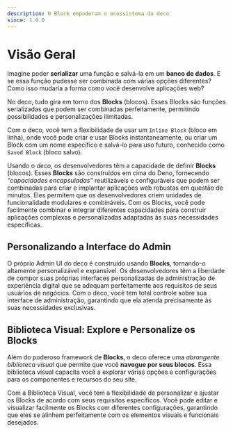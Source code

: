 ```yaml
---
description: O Block empoderam o ecossistema da deco
since: 1.0.0
---
```


# Visão Geral

Imagine poder **serializar** uma função e salvá-la em um **banco de dados**. E se essa função pudesse ser combinada com várias opções diferentes? Como isso mudaria a forma como você desenvolve aplicações web?

No deco, tudo gira em torno dos **Blocks** (blocos). Esses Blocks são funções serializadas que podem ser combinadas perfeitamente, permitindo possibilidades e personalizações ilimitadas.

Com o deco, você tem a flexibilidade de usar um `Inline Block` (bloco em linha), onde você pode criar e usar Blocks instantaneamente, ou criar um Block com um nome específico e salvá-lo para uso futuro, conhecido como `Saved Block` (bloco salvo).

Usando o _deco_, os desenvolvedores têm a capacidade de definir **Blocks** (blocos). Esses **Blocks** são construídos em cima do Deno, fornecendo _"capacidades encapsuladas"_ reutilizáveis e configuráveis que podem ser combinadas para criar e implantar aplicações web robustas em questão de minutos. Eles permitem que os desenvolvedores criem unidades de funcionalidade modulares e combináveis. Com os Blocks, você pode facilmente combinar e integrar diferentes capacidades para construir aplicações complexas e personalizadas adaptadas às suas necessidades específicas.

## Personalizando a Interface do Admin

O próprio Admin UI do deco é construído usando **Blocks**, tornando-o altamente personalizável e expansível. Os desenvolvedores têm a liberdade de compor suas próprias interfaces personalizadas de administração de experiência digital que se adequam perfeitamente aos requisitos de seus usuários de negócios. Com o deco, você tem total controle sobre sua interface de administração, garantindo que ela atenda precisamente às suas necessidades exclusivas.

## Biblioteca Visual: Explore e Personalize os Blocks

Além do poderoso framework de **Blocks**, o deco oferece uma _abrangente biblioteca visual_ que permite que você **navegue por seus blocos**. Essa biblioteca visual capacita você a explorar várias opções e configurações para os componentes e recursos do seu site.

Com a Biblioteca Visual, você tem a flexibilidade de personalizar e ajustar os Blocks de acordo com seus requisitos específicos. Você pode editar e visualizar facilmente os Blocks com diferentes configurações, garantindo que eles se alinhem perfeitamente com os elementos visuais e funcionais desejados.
